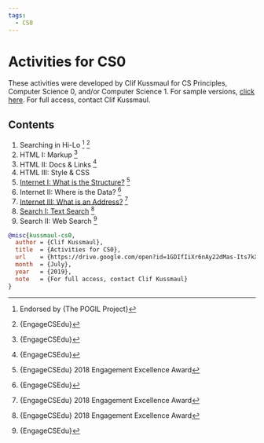 ```yaml
---
tags:
  - CS0
---
```


# Activities for CS0

These activities were developed by Clif Kussmaul for CS Principles, Computer Science 0, and/or Computer Science 1.
For sample versions, [click here](https://drive.google.com/open?id=1GDIfIiXr6nAy22dMas-Its7kXgrKHpps). 
For full access, contact Clif Kussmaul.

## Contents

1. Searching in Hi-Lo [^1] [^2]
2. HTML I: Markup [^2]
3. HTML II: Docs & Links [^2]
4. HTML III: Style & CSS
5. [Internet I: What is the Structure?](https://www.engage-csedu.org/find-resources/pogil-internet-i-structure) [^3]
6. Internet II: Where is the Data? [^2]
7. [Internet III: What is an Address?](https://www.engage-csedu.org/find-resources/pogil-internet-iii-addresses) [^3]
8. [Search I: Text Search](https://www.engage-csedu.org/find-resources/pogil-search-i-text-search) [^3]
9. Search II: Web Search [^2]

[^1]: Endorsed by {The POGIL Project}
[^2]: {EngageCSEdu}
[^3]: {EngageCSEdu} 2018 Engagement Excellence Award


``` bibtex
@misc{kussmaul-cs0,
  author = {Clif Kussmaul},
  title  = {Activities for CS0},
  url    = {https://drive.google.com/open?id=1GDIfIiXr6nAy22dMas-Its7kXgrKHpps},
  month  = {July},
  year   = {2019},
  note   = {For full access, contact Clif Kussmaul}
}
```
